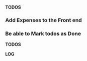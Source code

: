 **TODOS**
### Add Expenses to the Front end ###
### Be able to Mark todos as Done ###
**TODOS**

**LOG**